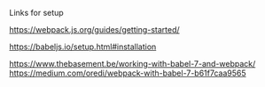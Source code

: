 Links for setup

https://webpack.js.org/guides/getting-started/

https://babeljs.io/setup.html#installation

https://www.thebasement.be/working-with-babel-7-and-webpack/
https://medium.com/oredi/webpack-with-babel-7-b61f7caa9565